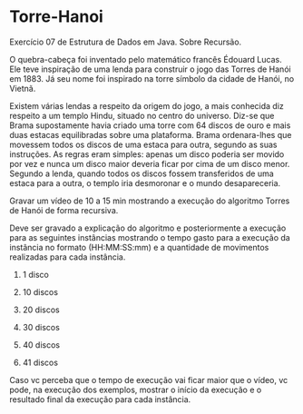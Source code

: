 # Torre-Hanoi
Exercício 07 de Estrutura de Dados em Java. Sobre Recursão.

O quebra-cabeça foi inventado pelo matemático francês Édouard Lucas. Ele teve inspiração de uma lenda para construir o jogo das Torres de Hanói em 1883. Já seu nome foi inspirado na torre símbolo da cidade de Hanói, no Vietnã.

Existem várias lendas a respeito da origem do jogo, a mais conhecida diz respeito a um templo Hindu, situado no centro do universo. Diz-se que Brama supostamente havia criado uma torre com 64 discos de ouro e mais duas estacas equilibradas sobre uma plataforma. Brama ordenara-lhes que movessem todos os discos de uma estaca para outra, segundo as suas instruções. As regras eram simples: apenas um disco poderia ser movido por vez e nunca um disco maior deveria ficar por cima de um disco menor. Segundo a lenda, quando todos os discos fossem transferidos de uma estaca para a outra, o templo iria desmoronar e o mundo desapareceria.

Gravar um vídeo de 10 a 15 min mostrando a execução do algoritmo Torres de Hanói de forma recursiva.

Deve ser gravado a explicação do algoritmo e posteriormente a execução para as seguintes instâncias mostrando o tempo gasto para a execução da instância no formato (HH:MM:SS:mm)  e a quantidade de movimentos realizadas para cada instância.

1) 1 disco

2) 10 discos

3) 20 discos

4) 30 discos

5) 40 discos

6) 41 discos

Caso vc perceba que o tempo de execução vai ficar maior que o vídeo, vc pode, na execução dos exemplos, mostrar o início da execução e o resultado final da execução para cada instância.

